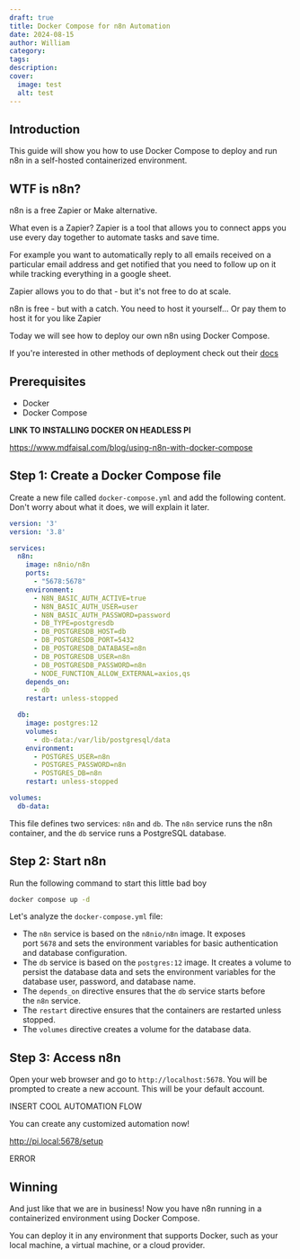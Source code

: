 ```yaml
---
draft: true
title: Docker Compose for n8n Automation
date: 2024-08-15
author: William
category: 
tags: 
description: 
cover:
  image: test
  alt: test
---
```

## Introduction

This guide will show you how to use Docker Compose to deploy and run n8n in a self-hosted containerized environment.

## WTF is n8n?

n8n is a free Zapier or Make alternative.

What even is a Zapier? Zapier is a tool that allows you to connect apps you use every day together to automate tasks and save time.

For example you want to automatically reply to all emails received on a particular email address and get notified that you need to follow up on it while tracking everything in a google sheet.

Zapier allows you to do that - but it's not free to do at scale.

n8n is free - but with a catch. You need to host it yourself... Or pay them to host it for you like Zapier

Today we will see how to deploy our own n8n using Docker Compose. 

If you're interested in other methods of deployment check out their [docs](https://docs.n8n.io/hosting/installation/server-setups/)

## Prerequisites

- Docker
- Docker Compose

**LINK TO INSTALLING DOCKER ON HEADLESS PI**




https://www.mdfaisal.com/blog/using-n8n-with-docker-compose



## Step 1: Create a Docker Compose file

Create a new file called `docker-compose.yml` and add the following content. Don't worry about what it does, we will explain it later.

```yaml
version: '3'
version: '3.8'

services:
  n8n:
    image: n8nio/n8n
    ports:
      - "5678:5678"
    environment:
      - N8N_BASIC_AUTH_ACTIVE=true
      - N8N_BASIC_AUTH_USER=user
      - N8N_BASIC_AUTH_PASSWORD=password
      - DB_TYPE=postgresdb
      - DB_POSTGRESDB_HOST=db
      - DB_POSTGRESDB_PORT=5432
      - DB_POSTGRESDB_DATABASE=n8n
      - DB_POSTGRESDB_USER=n8n
      - DB_POSTGRESDB_PASSWORD=n8n
      - NODE_FUNCTION_ALLOW_EXTERNAL=axios,qs
    depends_on:
      - db
    restart: unless-stopped

  db:
    image: postgres:12
    volumes:
      - db-data:/var/lib/postgresql/data
    environment:
      - POSTGRES_USER=n8n
      - POSTGRES_PASSWORD=n8n
      - POSTGRES_DB=n8n
    restart: unless-stopped

volumes:
  db-data:
```

This file defines two services: `n8n` and `db`. The `n8n` service runs the n8n container, and the `db` service runs a PostgreSQL database.


## Step 2: Start n8n

Run the following command to start this little bad boy

```bash
docker compose up -d
```


Let's analyze the `docker-compose.yml` file:

- The `n8n` service is based on the `n8nio/n8n` image. It exposes port `5678` and sets the environment variables for basic authentication and database configuration.
- The `db` service is based on the `postgres:12` image. It creates a volume to persist the database data and sets the environment variables for the database user, password, and database name.
- The `depends_on` directive ensures that the `db` service starts before the `n8n` service.
- The `restart` directive ensures that the containers are restarted unless stopped.
- The `volumes` directive creates a volume for the database data.

## Step 3: Access n8n
Open your web browser and go to `http://localhost:5678`. You will be prompted to create a new account. This will be your default account.

INSERT COOL AUTOMATION FLOW 

You can create any customized automation now!

http://pi.local:5678/setup 

ERROR

	

## Winning 

And just like that we are in business! Now you have n8n running in a containerized environment using Docker Compose.

You can deploy it in any environment that supports Docker, such as your local machine, a virtual machine, or a cloud provider.